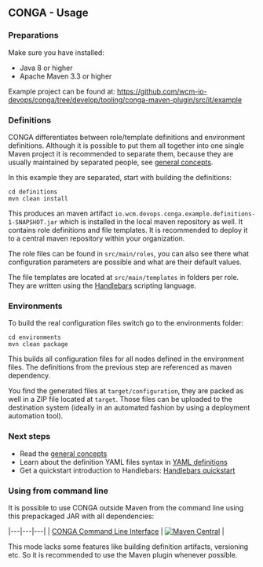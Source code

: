 ## CONGA - Usage


### Preparations

Make sure you have installed:

* Java 8 or higher
* Apache Maven 3.3 or higher

Example project can be found at:
https://github.com/wcm-io-devops/conga/tree/develop/tooling/conga-maven-plugin/src/it/example


### Definitions

CONGA differentiates between role/template definitions and environment definitions. Although it is possible to put them all together into one single Maven project it is recommended to separate them, because they are usually maintained by separated people, see [general concepts][general-concepts].

In this example they are separated, start with building the definitions:

```
cd definitions
mvn clean install
```

This produces an maven artifact `io.wcm.devops.conga.example.definitions-1-SNAPSHOT.jar` which is installed in the local maven repository as well. It contains role definitions and file templates. It is recommended to deploy it to a central maven repository within your organization.

The role files can be found in `src/main/roles`, you can also see there what configuration parameters are possible and what are their default values.

The file templates are located at `src/main/templates` in folders per role. They are written using the [Handlebars][handlebars] scripting language.


### Environments

To build the real configuration files switch go to the environments folder:


```
cd environments
mvn clean package
```

This builds all configuration files for all nodes defined in the environment files. The definitions from the previous step are referenced as maven dependency.

You find the generated files at `target/configuration`, they are packed as well in a ZIP file located at `target`. Those files can be uploaded to the destination system (ideally in an automated fashion by using a deployment automation tool).


### Next steps

* Read the [general concepts][general-concepts]
* Learn about the definition YAML files syntax in [YAML definitions][yaml-definitions]
* Get a quickstart introduction to Handlebars: [Handlebars quickstart][handlebars-quickstart]



[general-concepts]: general-concepts.html
[yaml-definitions]: yaml-definitions.html
[handlebars-quickstart]: handlebars-quickstart.html
[handlebars]: http://handlebarsjs.com/


### Using from command line

It is possible to use CONGA outside Maven from the command line using this prepackaged JAR with all dependencies:

|---|---|---|
| [CONGA Command Line Interface](https://repo1.maven.org/maven2/io/wcm/devops/conga/io.wcm.devops.conga.tooling.cli) | [![Maven Central](https://img.shields.io/maven-central/v/io.wcm.devops.conga/io.wcm.devops.conga.tooling.cli)](https://repo1.maven.org/maven2/io/wcm/devops/conga/io.wcm.devops.conga.tooling.cli) |

This mode lacks some features like building definition artifacts, versioning etc. So it is recommended to use the Maven plugin whenever possible.
